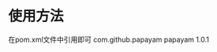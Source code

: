 # 使用方法
在pom.xml文件中引用即可
<dependency>
    <groupId>com.github.papayam</groupId>
    <artifactId>papayam</artifactId>
    <version>1.0.1</version>
</dependency>
